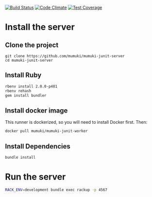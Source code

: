 [![Build Status](https://travis-ci.org/mumuki/mumuki-java-server.svg?branch=master)](https://travis-ci.org/mumuki/mumuki-java-server)
[![Code Climate](https://codeclimate.com/github/mumuki/mumuki-java-server/badges/gpa.svg)](https://codeclimate.com/github/mumuki/mumuki-java-server)
[![Test Coverage](https://codeclimate.com/github/mumuki/mumuki-java-server/badges/coverage.svg)](https://codeclimate.com/github/mumuki/mumuki-java-server)

# Install the server

## Clone the project

```
git clone https://github.com/mumuki/mumuki-junit-server 
cd mumuki-junit-server
```

## Install Ruby

```bash
rbenv install 2.0.0-p481
rbenv rehash
gem install bundler
```

## Install docker image

This runner is dockerized, so you will need to install Docker first. Then: 

```bash
docker pull mumuki/mumuki-junit-worker
```

## Install Dependencies

```bash
bundle install
```

# Run the server

```bash
RACK_ENV=development bundle exec rackup -p 4567
```



